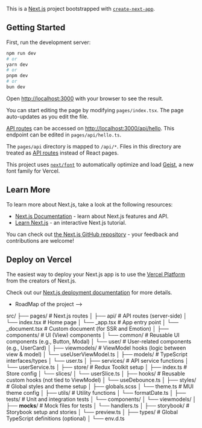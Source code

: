 This is a [Next.js](https://nextjs.org) project bootstrapped with [`create-next-app`](https://nextjs.org/docs/pages/api-reference/create-next-app).

## Getting Started

First, run the development server:

```bash
npm run dev
# or
yarn dev
# or
pnpm dev
# or
bun dev
```

Open [http://localhost:3000](http://localhost:3000) with your browser to see the result.

You can start editing the page by modifying `pages/index.tsx`. The page auto-updates as you edit the file.

[API routes](https://nextjs.org/docs/pages/building-your-application/routing/api-routes) can be accessed on [http://localhost:3000/api/hello](http://localhost:3000/api/hello). This endpoint can be edited in `pages/api/hello.ts`.

The `pages/api` directory is mapped to `/api/*`. Files in this directory are treated as [API routes](https://nextjs.org/docs/pages/building-your-application/routing/api-routes) instead of React pages.

This project uses [`next/font`](https://nextjs.org/docs/pages/building-your-application/optimizing/fonts) to automatically optimize and load [Geist](https://vercel.com/font), a new font family for Vercel.

## Learn More

To learn more about Next.js, take a look at the following resources:

- [Next.js Documentation](https://nextjs.org/docs) - learn about Next.js features and API.
- [Learn Next.js](https://nextjs.org/learn-pages-router) - an interactive Next.js tutorial.

You can check out [the Next.js GitHub repository](https://github.com/vercel/next.js) - your feedback and contributions are welcome!

## Deploy on Vercel

The easiest way to deploy your Next.js app is to use the [Vercel Platform](https://vercel.com/new?utm_medium=default-template&filter=next.js&utm_source=create-next-app&utm_campaign=create-next-app-readme) from the creators of Next.js.

Check out our [Next.js deployment documentation](https://nextjs.org/docs/pages/building-your-application/deploying) for more details.


- RoadMap of the project -->

src/
├── pages/               # Next.js routes
│   ├── api/             # API routes (server-side)
│   └── index.tsx        # Home page
│   └── _app.tsx         # App entry point
│   └── _document.tsx    # Custom document (for SSR and Emotion)
│
├── components/          # UI (View) components
│   └── common/          # Reusable UI components (e.g., Button, Modal)
│   └── user/            # User-related components (e.g., UserCard)
│
├── viewmodels/          # ViewModel hooks (logic between view & model)
│   └── useUserViewModel.ts
│
├── models/              # TypeScript interfaces/types
│   └── user.ts
│
├── services/            # API service functions
│   └── userService.ts
│
├── store/               # Redux Toolkit setup
│   ├── index.ts         # Store config
│   └── slices/
│       └── userSlice.ts
│
├── hooks/               # Reusable custom hooks (not tied to ViewModel)
│   └── useDebounce.ts
│
├── styles/              # Global styles and theme setup
│   ├── globals.scss
│   └── theme.ts         # MUI theme config
│
├── utils/               # Utility functions
│   └── formatDate.ts
│
├── tests/               # Unit and integration tests
│   └── components/
│   └── viewmodels/
│
├── __mocks__/           # Mock files for tests
│   └── handlers.ts
│
├── storybook/           # Storybook setup and stories
│   └── preview.ts
│
├── types/               # Global TypeScript definitions (optional)
│   └── env.d.ts